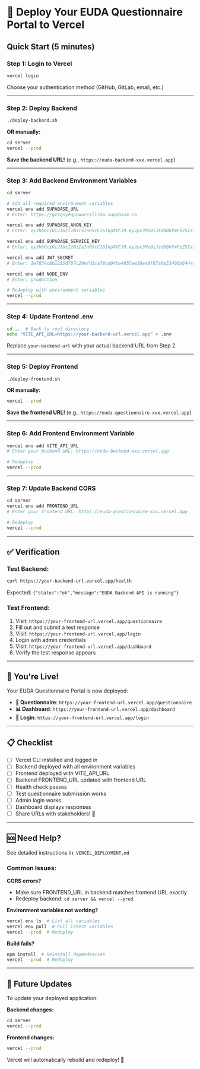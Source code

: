# 🚀 Deploy Your EUDA Questionnaire Portal to Vercel

## Quick Start (5 minutes)

### Step 1: Login to Vercel
```bash
vercel login
```
Choose your authentication method (GitHub, GitLab, email, etc.)

---

### Step 2: Deploy Backend
```bash
./deploy-backend.sh
```

**OR manually:**
```bash
cd server
vercel --prod
```

**Save the backend URL!** (e.g., `https://euda-backend-xxx.vercel.app`)

---

### Step 3: Add Backend Environment Variables

```bash
cd server

# Add all required environment variables
vercel env add SUPABASE_URL
# Enter: https://gzzgsyeqpnworczllraa.supabase.co

vercel env add SUPABASE_ANON_KEY
# Enter: eyJhbGciOiJIUzI1NiIsInR5cCI6IkpXVCJ9.eyJpc3MiOiJzdXBhYmFzZSIsInJlZiI6Imd6emdzeWVxcG53b3JjemxscmFhIiwicm9sZSI6ImFub24iLCJpYXQiOjE3NTk5MDA3MzMsImV4cCI6MjA3NTQ3NjczM30.dgq_kSn5jVFbFEncrLfSp0idETluFaPWV1aUnxwNE0Q

vercel env add SUPABASE_SERVICE_KEY
# Enter: eyJhbGciOiJIUzI1NiIsInR5cCI6IkpXVCJ9.eyJpc3MiOiJzdXBhYmFzZSIsInJlZiI6Imd6emdzeWVxcG53b3JjemxscmFhIiwicm9sZSI6InNlcnZpY2Vfcm9sZSIsImlhdCI6MTc1OTkwMDczMywiZXhwIjoyMDc1NDc2NzMzfQ.EBn8ZlopUc5hQrMO1W5f8JXu-BxMDulkl42dgP6R2_o

vercel env add JWT_SECRET
# Enter: 1e7834c8b1215d707c29efd1ca78cd04be4855ee36ea0f87a0e53400b6444dd9

vercel env add NODE_ENV
# Enter: production

# Redeploy with environment variables
vercel --prod
```

---

### Step 4: Update Frontend .env

```bash
cd ..  # Back to root directory
echo "VITE_API_URL=https://your-backend-url.vercel.app" > .env
```
Replace `your-backend-url` with your actual backend URL from Step 2.

---

### Step 5: Deploy Frontend

```bash
./deploy-frontend.sh
```

**OR manually:**
```bash
vercel --prod
```

**Save the frontend URL!** (e.g., `https://euda-questionnaire-xxx.vercel.app`)

---

### Step 6: Add Frontend Environment Variable

```bash
vercel env add VITE_API_URL
# Enter your backend URL: https://euda-backend-xxx.vercel.app

# Redeploy
vercel --prod
```

---

### Step 7: Update Backend CORS

```bash
cd server
vercel env add FRONTEND_URL
# Enter your frontend URL: https://euda-questionnaire-xxx.vercel.app

# Redeploy
vercel --prod
```

---

## ✅ Verification

### Test Backend:
```bash
curl https://your-backend-url.vercel.app/health
```
Expected: `{"status":"ok","message":"EUDA Backend API is running"}`

### Test Frontend:
1. Visit: `https://your-frontend-url.vercel.app/questionnaire`
2. Fill out and submit a test response
3. Visit: `https://your-frontend-url.vercel.app/login`
4. Login with admin credentials
5. Visit: `https://your-frontend-url.vercel.app/dashboard`
6. Verify the test response appears

---

## 🎉 You're Live!

Your EUDA Questionnaire Portal is now deployed:

- **📝 Questionnaire**: `https://your-frontend-url.vercel.app/questionnaire`
- **📊 Dashboard**: `https://your-frontend-url.vercel.app/dashboard`
- **🔐 Login**: `https://your-frontend-url.vercel.app/login`

---

## 📋 Checklist

- [ ] Vercel CLI installed and logged in
- [ ] Backend deployed with all environment variables
- [ ] Frontend deployed with VITE_API_URL
- [ ] Backend FRONTEND_URL updated with frontend URL
- [ ] Health check passes
- [ ] Test questionnaire submission works
- [ ] Admin login works
- [ ] Dashboard displays responses
- [ ] Share URLs with stakeholders! 🎊

---

## 🆘 Need Help?

See detailed instructions in: `VERCEL_DEPLOYMENT.md`

### Common Issues:

**CORS errors?**
- Make sure FRONTEND_URL in backend matches frontend URL exactly
- Redeploy backend: `cd server && vercel --prod`

**Environment variables not working?**
```bash
vercel env ls  # List all variables
vercel env pull  # Pull latest variables
vercel --prod  # Redeploy
```

**Build fails?**
```bash
npm install  # Reinstall dependencies
vercel --prod  # Redeploy
```

---

## 🔄 Future Updates

To update your deployed application:

**Backend changes:**
```bash
cd server
vercel --prod
```

**Frontend changes:**
```bash
vercel --prod
```

Vercel will automatically rebuild and redeploy! 🚀
